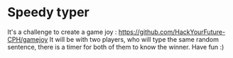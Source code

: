 # Speedy typer
It's a challenge to create a game joy : https://github.com/HackYourFuture-CPH/gamejoy
It will be with two players, who will type the same random sentence, there is a timer for both of them to know the winner.
Have fun :)
